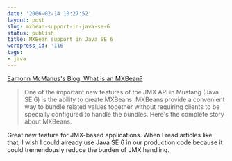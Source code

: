 ```yaml
---
date: '2006-02-14 10:27:52'
layout: post
slug: mxbean-support-in-java-se-6
status: publish
title: MXBean support in Java SE 6
wordpress_id: '116'
tags:
- java
---
```


[Eamonn McManus's Blog: What is an MXBean?](http://weblogs.java.net/blog/emcmanus/archive/2006/02/what_is_an_mxbe.html)
> One of the important new features of the JMX API in Mustang (Java SE 6) is the ability to create 
> MXBeans. MXBeans provide a convenient way to bundle related values together without requiring
> clients to be specially configured to handle the bundles. Here's the complete story about
> MXBeans.

Great new feature for JMX-based applications.
When I read articles like that, I wish I could already use Java SE 6 in our production code because
it could tremendously reduce the burden of JMX handling.
